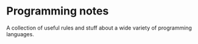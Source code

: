 # Programming notes
A collection of useful rules and stuff about a wide variety of programming languages.
